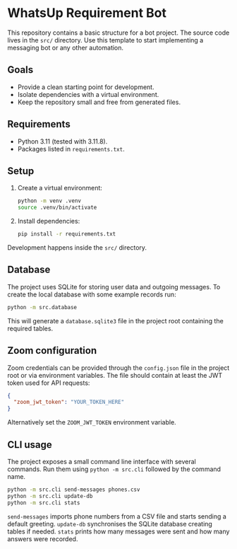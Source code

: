 # WhatsUp Requirement Bot

This repository contains a basic structure for a bot project. The source code lives
in the `src/` directory. Use this template to start implementing a messaging
bot or any other automation.

## Goals
- Provide a clean starting point for development.
- Isolate dependencies with a virtual environment.
- Keep the repository small and free from generated files.

## Requirements
- Python 3.11 (tested with 3.11.8).
- Packages listed in `requirements.txt`.

## Setup
1. Create a virtual environment:
   ```bash
   python -m venv .venv
   source .venv/bin/activate
   ```
2. Install dependencies:
   ```bash
   pip install -r requirements.txt
   ```

Development happens inside the `src/` directory.

## Database
The project uses SQLite for storing user data and outgoing messages. To create
the local database with some example records run:

```bash
python -m src.database
```

This will generate a `database.sqlite3` file in the project root containing the
required tables.

## Zoom configuration
Zoom credentials can be provided through the `config.json` file in the project
root or via environment variables. The file should contain at least the JWT
token used for API requests:

```json
{
  "zoom_jwt_token": "YOUR_TOKEN_HERE"
}
```

Alternatively set the `ZOOM_JWT_TOKEN` environment variable.

## CLI usage
The project exposes a small command line interface with several commands. Run
them using `python -m src.cli` followed by the command name.

```bash
python -m src.cli send-messages phones.csv
python -m src.cli update-db
python -m src.cli stats
```

`send-messages` imports phone numbers from a CSV file and starts sending a
default greeting. `update-db` synchronises the SQLite database creating tables if
needed. `stats` prints how many messages were sent and how many answers were
recorded.
